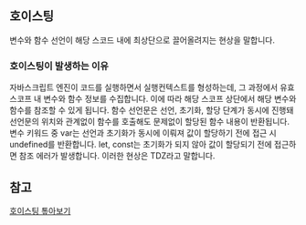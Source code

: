 ## 호이스팅

변수와 함수 선언이 해당 스코드 내에 최상단으로 끌어올려지는 현상을 말합니다.

### 호이스팅이 발생하는 이유

자바스크립트 엔진이 코드를 실행하면서 실행컨텍스트를 형성하는데, 그 과정에서 유효 스코프 내 변수와 함수 정보를 수집합니다. 이에 따라 해당 스코프 상단에서 해당 변수와 함수를 참조할 수 있게 됩니다.
함수 선언문은 선언, 초기화, 할당 단계가 동시에 진행돼 선언문의 위치와 관계없이 함수를 호출해도 문제없이 할당된 함수 내용이 반환됩니다.
변수 키워드 중 var는 선언과 초기화가 동시에 이뤄져 값이 할당하기 전에 접근 시 undefined를 반환합니다.
let, const는 초기화가 되지 않아 값이 할당되기 전에 접근하면 참조 에러가 발생합니다. 이러한 현상은 TDZ라고 말합니다.

## 참고

[호이스팅 톺아보기](https://www.borntodare.me/js/hoisting)
